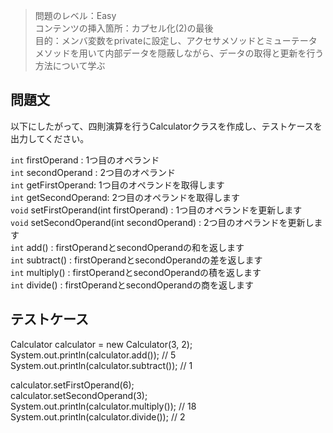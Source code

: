> 問題のレベル：Easy  
> コンテンツの挿入箇所：カプセル化(2)の最後  
> 目的：メンバ変数をprivateに設定し、アクセサメソッドとミューテータメソッドを用いて内部データを隠蔽しながら、データの取得と更新を行う方法について学ぶ

## 問題文

以下にしたがって、四則演算を行うCalculatorクラスを作成し、テストケースを出力してください。

`int` firstOperand : 1つ目のオペランド  
`int` secondOperand : 2つ目のオペランド  
`int` getFirstOperand: 1つ目のオペランドを取得します  
`int` getSecondOperand: 2つ目のオペランドを取得します  
`void` setFirstOperand(int firstOperand) :  1つ目のオペランドを更新します  
`void` setSecondOperand(int secondOperand) : 2つ目のオペランドを更新します  
`int` add() : firstOperandとsecondOperandの和を返します  
`int` subtract() : firstOperandとsecondOperandの差を返します  
`int` multiply() : firstOperandとsecondOperandの積を返します  
`int` divide() : firstOperandとsecondOperandの商を返します  

## テストケース

Calculator calculator = new Calculator(3, 2);  
System.out.println(calculator.add()); // 5  
System.out.println(calculator.subtract()); // 1

calculator.setFirstOperand(6);  
calculator.setSecondOperand(3);  
System.out.println(calculator.multiply()); // 18  
System.out.println(calculator.divide()); // 2
